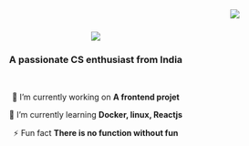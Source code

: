 <img align="right" src="https://visitor-badge.laobi.icu/badge?page_id=Pritanshu69.Pritanshu69" />
<h1 align="center">
    <img src="https://readme-typing-svg.herokuapp.com/?font=Righteous&size=35&center=true&vCenter=true&width=500&height=70&duration=4000&lines=Hi+There!+👋;+I'm+Pritanshu+Samanta!;" />
</h1>
<h3 align="center">A passionate CS enthusiast from India</h3>

<br/>

<div align="center">

 🔭 I’m currently working on **A frontend projet**
 
 🌱 I’m currently learning **Docker, linux, Reactjs**

 ⚡ Fun fact **There is no function without fun**

 

